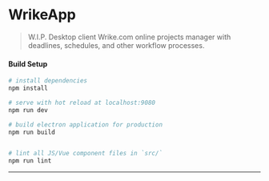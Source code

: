 # WrikeApp

> W.I.P. Desktop client Wrike.com online projects manager with deadlines, schedules, and other workflow processes.

#### Build Setup

``` bash
# install dependencies
npm install

# serve with hot reload at localhost:9080
npm run dev

# build electron application for production
npm run build


# lint all JS/Vue component files in `src/`
npm run lint

```

---
